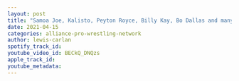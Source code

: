 ```yaml
---
layout: post
title: "Samoa Joe, Kalisto, Peyton Royce, Billy Kay, Bo Dallas and many others released today from the WWE!!"
date: 2021-04-15
categories: alliance-pro-wrestling-network
author: lewis-carlan
spotify_track_id: 
youtube_video_id: BECkQ_DNQzs
apple_track_id: 
youtube_metadata: 
---
```

